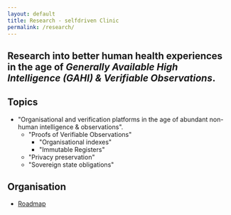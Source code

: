 ```yaml
---
layout: default
title: Research - selfdriven Clinic
permalink: /research/
---
```


## Research into better human health experiences in the age of *Generally Available High Intelligence (GAHI) & Verifiable Observations*.

## Topics
- "Organisational and verification platforms in the age of abundant non-human intelligence & observations".
    - "Proofs of Verifiable Observations"
        - "Organisational indexes"
        - "Immutable Registers"
    - "Privacy preservation"
    - "Sovereign state obligations"

## Organisation
- [Roadmap](/roadmap/)